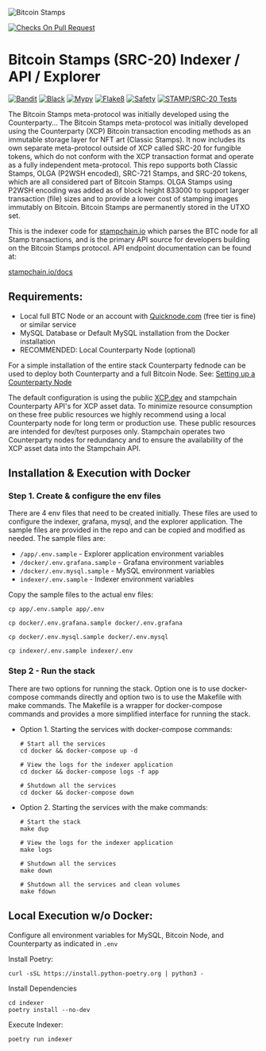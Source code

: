 ![Bitcoin Stamps](https://ipfs.io/ipfs/QmYnuPtWj6NyW1Rrrp5dU489rwPCAfH9Atxuq1Ap7v5cNU)

[![Checks On Pull Request](https://github.com/stampchain-io/btc_stamps/actions/workflows/main-checks.yml/badge.svg?branch=dev)](https://github.com/stampchain-io/btc_stamps/actions/workflows/main-checks.yml)

# Bitcoin Stamps (SRC-20) Indexer / API / Explorer

[![Bandit](https://github.com/stampchain-io/btc_stamps/actions/workflows/python-check.yml/badge.svg?event=push&name=Bandit)](https://github.com/stampchain-io/btc_stamps/actions/workflows/python-check.yml)
[![Black](https://github.com/stampchain-io/btc_stamps/actions/workflows/python-check.yml/badge.svg?event=push&name=Black)](https://github.com/stampchain-io/btc_stamps/actions/workflows/python-check.yml)
[![Mypy](https://github.com/stampchain-io/btc_stamps/actions/workflows/python-check.yml/badge.svg?event=push&name=Mypy)](https://github.com/stampchain-io/btc_stamps/actions/workflows/python-check.yml)
[![Flake8](https://github.com/stampchain-io/btc_stamps/actions/workflows/python-check.yml/badge.svg?event=push&name=Flake8)](https://github.com/stampchain-io/btc_stamps/actions/workflows/python-check.yml)
[![Safety](https://github.com/stampchain-io/btc_stamps/actions/workflows/python-check.yml/badge.svg?event=push&name=safety)](https://github.com/OWNER/REPOSITORY/actions/workflows/python-check.yml)
[![STAMP/SRC-20 Tests](https://github.com/stampchain-io/btc_stamps/actions/workflows/python-check.yml/badge.svg?event=push&name=stamp_tests)](https://github.com/OWNER/REPOSITORY/actions/workflows/python-check.yml)

The Bitcoin Stamps meta-protocol was initially developed using the Counterparty...
The Bitcoin Stamps meta-protocol was initially developed using the Counterparty
(XCP) Bitcoin transaction encoding methods as an immutable storage layer for NFT
art (Classic Stamps). It now includes its own separate meta-protocol outside of
XCP called SRC-20 for fungible tokens, which do not conform with the XCP
transaction format and operate as a fully independent meta-protocol. This repo
supports both Classic Stamps, OLGA (P2WSH encoded), SRC-721 Stamps, and SRC-20
tokens, which are all considered part of Bitcoin Stamps. OLGA Stamps using P2WSH
encoding was added as of block height 833000 to support larger transaction
(file) sizes and to provide a lower cost of stamping images immutably on
Bitcoin. Bitcoin Stamps are permanently stored in the UTXO set.

This is the indexer code for [stampchain.io](https://stampchain.io/) which
parses the BTC node for all Stamp transactions, and is the primary API source
for developers building on the Bitcoin Stamps protocol. API endpoint
documentation can be found at:

[stampchain.io/docs](https://stampchain.io/docs)

## Requirements:

- Local full BTC Node or an account with
  [Quicknode.com](https://www.quicknode.com/) (free tier is fine) or similar
  service
- MySQL Database or Default MySQL installation from the Docker installation
- RECOMMENDED: Local Counterparty Node (optional)

For a simple installation of the entire stack Counterparty fednode can be used
to deploy both Counterparty and a full Bitcoin Node. See:
[Setting up a Counterparty Node](https://docs.counterparty.io/docs/basics/getting-started/)

The default configuration is using the public [XCP.dev](https://www.xcp.dev/)
and stampchain Counterparty API's for XCP asset data. To minimize resource
consumption on these free public resources we highly recommend using a local
Counterparty node for long term or production use. These public resources are
intended for dev/test purposes only. Stampchain operates two Counterparty nodes
for redundancy and to ensure the availability of the XCP asset data into the
Stampchain API.

## Installation & Execution with Docker

### Step 1. Create & configure the env files

There are 4 env files that need to be created initially. These files are used to
configure the indexer, grafana, mysql, and the explorer application. The sample
files are provided in the repo and can be copied and modified as needed. The
sample files are:

- `/app/.env.sample` - Explorer application environment variables
- `/docker/.env.grafana.sample` - Grafana environment variables
- `/docker/.env.mysql.sample` - MySQL environment variables
- `indexer/.env.sample` - Indexer environment variables

Copy the sample files to the actual env files:

```shell
cp app/.env.sample app/.env
```

```shell
cp docker/.env.grafana.sample docker/.env.grafana
```

```shell
cp docker/.env.mysql.sample docker/.env.mysql
```

```shell
cp indexer/.env.sample indexer/.env
```

### Step 2 - Run the stack

There are two options for running the stack. Option one is to use docker-compose
commands directly and option two is to use the Makefile with make commands. The
Makefile is a wrapper for docker-compose commands and provides a more simplified
interface for running the stack.

- Option 1. Starting the services with docker-compose commands:

  ```shell
  # Start all the services
  cd docker && docker-compose up -d
  ```

  ```shell
  # View the logs for the indexer application
  cd docker && docker-compose logs -f app
  ```

  ```shell
  # Shutdown all the services
  cd docker && docker-compose down
  ```

- Option 2. Starting the services with the make commands:

  ```shell
  # Start the stack
  make dup
  ```

  ```shell
  # View the logs for the indexer application
  make logs
  ```

  ```shell
  # Shutdown all the services
  make down
  ```

  ```shell
  # Shutdown all the services and clean volumes
  make fdown
  ```

## Local Execution w/o Docker:

Configure all environment variables for MySQL, Bitcoin Node, and Counterparty as
indicated in `.env`

Install Poetry:

```shell
curl -sSL https://install.python-poetry.org | python3 -
```

Install Dependencies

```shell
cd indexer
poetry install --no-dev
```

Execute Indexer:

```shell
poetry run indexer
```
